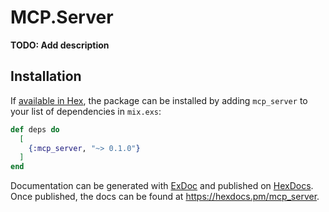 # MCP.Server

**TODO: Add description**

## Installation

If [available in Hex](https://hex.pm/docs/publish), the package can be installed
by adding `mcp_server` to your list of dependencies in `mix.exs`:

```elixir
def deps do
  [
    {:mcp_server, "~> 0.1.0"}
  ]
end
```

Documentation can be generated with [ExDoc](https://github.com/elixir-lang/ex_doc)
and published on [HexDocs](https://hexdocs.pm). Once published, the docs can
be found at <https://hexdocs.pm/mcp_server>.


